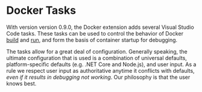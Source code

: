 # Docker Tasks

With version version 0.9.0, the Docker extension adds several Visual Studio Code tasks. These tasks can be used to control the behavior of Docker [build](Tasks-Docker-Build.md) and [run](Tasks-Docker-Run.md), and form the basis of container startup for debugging.

The tasks allow for a great deal of configuration. Generally speaking, the ultimate configuration that is used is a combination of universal defaults, platform-specific defaults (e.g. .NET Core and Node.js), and user input. As a rule we respect user input as authoritative anytime it conflicts with defaults, _even if it results in debugging not working_. Our philosophy is that the user knows best.
